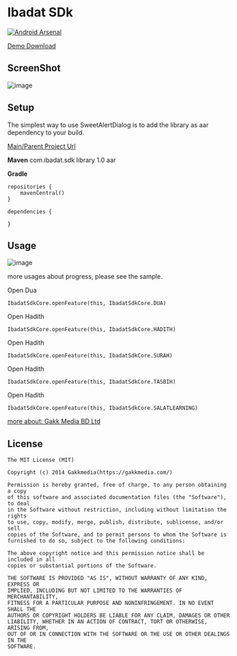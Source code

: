 Ibadat SDk
===================

[![Android Arsenal](https://img.shields.io/badge/Android%20Arsenal-Sweet%20Alert%20Dialog-brightgreen.svg?style=flat)](https://android-arsenal.com/details/1/1065)

[Demo Download](https://github.com/pedant/sweet-alert-dialog/releases/download/v1.1/sweet-alert-sample-v1.1.apk)

## ScreenShot

![image](https://github.com/pedant/sweet-alert-dialog/raw/master/change_type.gif)

## Setup

The simplest way to use SweetAlertDialog is to add the library as aar dependency to your build.

[Main/Parent Project Url](https://github.com/pedant/sweet-alert-dialog)

**Maven**
<dependency>
<groupId>com.ibadat.sdk</groupId>
<artifactId>library</artifactId>
<version>1.0</version>
<type>aar</type>
</dependency>

**Gradle**

    repositories {
        mavenCentral()
    }

    dependencies {
       
    }

## Usage

![image](https://github.com/pedant/sweet-alert-dialog/raw/master/play_progress.gif)

more usages about progress, please see the sample.

Open Dua

    IbadatSdkCore.openFeature(this, IbadatSdkCore.DUA)

Open Hadith

    IbadatSdkCore.openFeature(this, IbadatSdkCore.HADITH)

Open Hadith

    IbadatSdkCore.openFeature(this, IbadatSdkCore.SURAH)

Open Hadith

    IbadatSdkCore.openFeature(this, IbadatSdkCore.TASBIH)

Open Hadith

    IbadatSdkCore.openFeature(this, IbadatSdkCore.SALATLEARNING)

[more about: Gakk Media BD Ltd](https://gakkmedia.com/)

## License

    The MIT License (MIT)

    Copyright (c) 2014 Gakkmedia(https://gakkmedia.com/)

    Permission is hereby granted, free of charge, to any person obtaining a copy
    of this software and associated documentation files (the "Software"), to deal
    in the Software without restriction, including without limitation the rights
    to use, copy, modify, merge, publish, distribute, sublicense, and/or sell
    copies of the Software, and to permit persons to whom the Software is
    furnished to do so, subject to the following conditions:

    The above copyright notice and this permission notice shall be included in all
    copies or substantial portions of the Software.

    THE SOFTWARE IS PROVIDED "AS IS", WITHOUT WARRANTY OF ANY KIND, EXPRESS OR
    IMPLIED, INCLUDING BUT NOT LIMITED TO THE WARRANTIES OF MERCHANTABILITY,
    FITNESS FOR A PARTICULAR PURPOSE AND NONINFRINGEMENT. IN NO EVENT SHALL THE
    AUTHORS OR COPYRIGHT HOLDERS BE LIABLE FOR ANY CLAIM, DAMAGES OR OTHER
    LIABILITY, WHETHER IN AN ACTION OF CONTRACT, TORT OR OTHERWISE, ARISING FROM,
    OUT OF OR IN CONNECTION WITH THE SOFTWARE OR THE USE OR OTHER DEALINGS IN THE
    SOFTWARE.